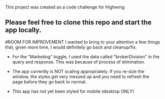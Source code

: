 This project was created as a code challenge for Highwing

## Please feel free to clone this repo and start the app locally.

#ROOM FOR IMPROVEMENT
I wanted to bring to your attention a few things that, given more time, I would definitely go back and cleanup/fix.

* For the "Marketing" toggle, I used the data called "brokerDivision" in the query and response. This was because of process of elimination.

* The app currently is NOT scaling appropriately. If you re-size the window, the styles get very messed up and you need to refresh the page before they go back to normal.

* This app has not yet been styled for mobile (desktop ONLY)
